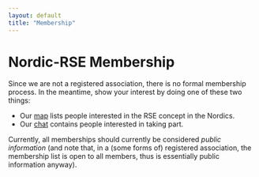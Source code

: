 ```yaml
---
layout: default
title: "Membership"
---
```


# Nordic-RSE Membership

Since we are not a registered association, there is no formal
membership process.  In the meantime, show your interest by doing one
of these two things:

* Our [map](/map/) lists people interested in the RSE concept in the
  Nordics.
* Our [chat](communities/join/#nordic-rse-chat) contains people
  interested in taking part.

Currently, all memberships should currently be considered *public
information* (and note that, in a (some forms of) registered
association, the membership list is open to all members, thus is
essentially public information anyway).
